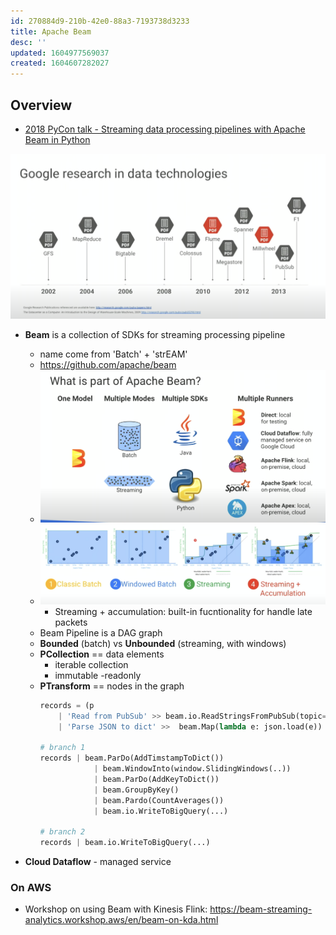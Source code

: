 ```yaml
---
id: 270884d9-210b-42e0-88a3-7193738d3233
title: Apache Beam
desc: ''
updated: 1604977569037
created: 1604607282027
---
```


## Overview

* [2018 PyCon talk - Streaming data processing pipelines with Apache Beam in Python](https://www.youtube.com/watch?v=I1JUtoDHFcg)


![](/assets/images/2020-11-05-15-17-16.png)

- **Beam** is a collection of SDKs for streaming processing pipeline
    - name come from 'Batch' + 'strEAM'
    - https://github.com/apache/beam
    - ![](/assets/images/2020-11-05-15-22-21.png)
    - ![](/assets/images/2020-11-05-15-23-36.png)
        - Streaming + accumulation: built-in fucntionality for handle late packets  
    - Beam Pipeline is a DAG graph 
    - **Bounded** (batch) vs **Unbounded** (streaming, with windows)
    - **PCollection** == data elements 
        - iterable collection
        - immutable -readonly                
    - **PTransform** == nodes in the graph 
        ```python
        records = (p 
            | 'Read from PubSub' >> beam.io.ReadStringsFromPubSub(topic=..., id_label='MESSAGE_ID')
            | 'Parse JSON to dict' >>  beam.Map(lambda e: json.load(e))

        # branch 1
        records | beam.ParDo(AddTimstampToDict())
                    | beam.WindowInto(window.SlidingWindows(..))
                    | beam.ParDo(AddKeyToDict())
                    | beam.GroupByKey()
                    | beam.Pardo(CountAverages())
                    | beam.io.WriteToBigQuery(...)

        # branch 2          
        records | beam.io.WriteToBigQuery(...)
        ```

- **Cloud Dataflow** - managed service 





### On AWS 

* Workshop on using Beam with Kinesis Flink: https://beam-streaming-analytics.workshop.aws/en/beam-on-kda.html
